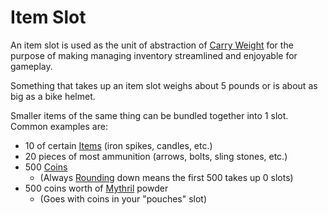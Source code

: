 # Item Slot

An item slot is used as the unit of abstraction of [Carry Weight](Carry%20Capacity.md) for the purpose of making managing inventory streamlined and enjoyable for gameplay.

Something that takes up an item slot weighs about 5 pounds or is about as big as a bike helmet.

Smaller items of the same thing can be bundled together into 1 slot. Common examples are:

- 10 of certain [Items](../../Items%20and%20Gear/Items.md) (iron spikes, candles, etc.)
- 20 pieces of most ammunition (arrows, bolts, sling stones, etc.)
- 500 [Coins](../../Resources%20for%20GMs/Economy/Coins.md)
	- (Always [Rounding](../../Game%20Procedures/Core%20Procedures/Half.md#Rounding) down means the first 500 takes up 0 slots)
- 500 coins worth of [Mythril](../../Magic/Spellcasting/Mythril.md) powder
	- (Goes with coins in your "pouches" slot)
